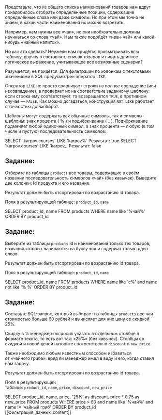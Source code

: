 Представьте, что из общего списка наименований товаров нам вдруг понадобилось отобрать определённые позиции, содержащие определённые слова или даже символы. Но при этом мы точно не знаем, в какой части наименования их можно встретить.

Например, нам нужны все «чаи», но они необязательно должны начинаться со слова «чай». Нам также подойдёт «иван-чай» или какой-нибудь «чайный напиток».

Но как это сделать? Неужели нам придётся просматривать всю таблицу, вручную составлять список товаров и писать длинное логическое выражение, учитывающее все возможные сценарии?

Разумеется, не придётся. Для фильтрации по колонкам с текстовыми значениями в SQL предусмотрен оператор `LIKE`.

Оператор `LIKE` не просто сравнивает строки на полное совпадение (или несовпадение), а проверяет их на соответствие заданному шаблону: если строка ему соответствует, то возвращается `TRUE`, в противном случае — `FALSE`. Как можно догадаться, конструкция `NOT LIKE` работает с точностью до наоборот.

Шаблоны могут содержать как обычные символы, так и символы-шаблоны: знак процента ( % ) и подчёркивание ( _ ). Подчёркивание подменяет любой одиночный символ, а знак процента — любую (в том числе и пустую) последовательность символов:

SELECT 'karpov.courses' LIKE 'karpov%' Результат: true SELECT 'karpov.courses' LIKE 'karpov_' Результат: false

## **Задание:**

Отберите из таблицы `products` все товары, содержащие в своём названии последовательность символов «чай» (без кавычек). Выведите две колонки: id продукта и его название.

Результат должен быть отсортирован по возрастанию id товара.

Поля в результирующей таблице: `product_id`, `name`

SELECT product_id,
       name
FROM   products
WHERE  name like '%чай%'
ORDER BY product_id

## **Задание:**

Выберите из таблицы `products` id и наименования только тех товаров, названия которых начинаются на букву «с» и содержат только одно слово.

Результат должен быть отсортирован по возрастанию id товара.

Поля в результирующей таблице: `product_id`, `name`

SELECT product_id,
       name
FROM   products
WHERE  name like 'с%'
   and name not like '% %'
ORDER BY product_id

## **Задание:**

Составьте SQL-запрос, который выбирает из таблицы `products` все чаи стоимостью больше 60 рублей и вычисляет для них цену со скидкой 25%.

Скидку в % менеджер попросил указать в отдельном столбце в формате текста, то есть вот так: «25%» (без кавычек). Столбцы со скидкой и новой ценой назовите соответственно `discount` и `new_price`.

Также необходимо любым известным способом избавиться от «чайного гриба»: вряд ли менеджер имел в виду и его, когда ставил нам задачу.

Результат должен быть отсортирован по возрастанию id товара.

Поля в результирующей таблице: `product_id`, `name`, `price`, `discount`, `new_price`

SELECT product_id,
       name,
       price,
       '25%' as discount,
       price * 0.75 as new_price
FROM   products
WHERE  price > 60
   and name like '%чай%'
   and name != 'чайный гриб'
ORDER BY product_id
[[Фильтрация_данных_content]]